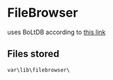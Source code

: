 # FileBrowser
uses BoLtDB according to [this link](https://filebrowser.org/cli/filebrowser)

## Files stored 
`var\lib\filebrowser\`
